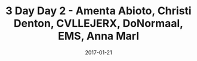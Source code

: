 ---
title: 3 Day Day 2 - Amenta Abioto, Christi Denton, CVLLEJERX, DoNormaal, EMS, Anna Marl
date: 2017-01-21
---